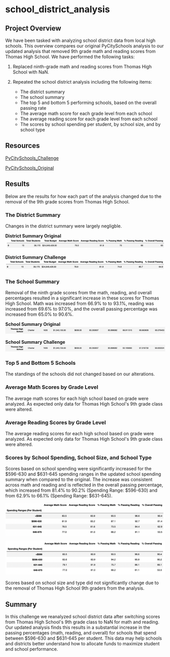 # school_district_analysis

## Project Overview
We have been tasked with analyzing school district data from local high schools. This overview compares our original PyCitySchools analysis to our updated analysis that removed 9th grade math and reading scores from Thomas High School. We have performed the following tasks:

1. Replaced ninth-grade math and reading scores from Thomas High School with NaN.

2. Repeated the school district analysis including the following items:
    - The district summary
    - The school summary
    - The top 5 and bottom 5 performing schools, based on the overall passing rate
    - The average math score for each grade level from each school
    - The average reading score for each grade level from each school
    - The scores by school spending per student, by school size, and by school type
    


## Resources
[PyCitySchools_Challenge](PyCitySchools_Challenge.ipynb)

[PyCitySchools_Original](PyCitySchools.ipynb)

## Results
Below are the results for how each part of the analysis changed due to the removal of the 9th grade scores from Thomas High School.

### The District Summary
Changes in the district summary were largely negligble.

**District Summary Original**
![District Summary Original](resources/district_summary_original.png)

**District Summary Challenge**
![District Summary Challenge](resources/district_summary_challenge.png)


### The School Summary
Removal of the ninth grade scores from the math, reading, and overall percentages resulted in a significant increase in these scores for Thomas High School. Math was increased from 66.9% to to 93.1%, reading was increased from 69.6% to 97.0%, and the overall passing percentage was increased from 65.0% to 90.6%. 

**School Summary Original**
![School Summary Original](resources/school_summary_original.png)

**School Summary Challenge**
![School Summary Challenge](resources/school_summary_challenge.png)

### Top 5 and Bottom 5 Schools
The standings of the schools did not changed based on our alterations.

### Average Math Scores by Grade Level
The average math scores for each high school based on grade were analyzed. As expected only data for Thomas High School's 9th grade class were altered.


### Average Reading Scores by Grade Level
The average reading scores for each high school based on grade were analyzed. As expected only data for Thomas High School's 9th grade class were altered.

### Scores by School Spending, School Size, and School Type
Scores based on school spending were significantly increased for the $596-630 and $631-645 spending ranges in the updated school spending summary when compared to the original. The increase was consistent across math and reading and is reflected in the overall passing percentage, which increased from 81.4% to 90.2% (Spending Range: $596-630) and from 62.9% to 66.1% (Spending Range: $631-645). 

![School Spending Original](resources/school_spending_original.png)


![School Spending Challenge](resources/school_spending_challenge.png)


Scores based on school size and type did not significantly change due to the removal of Thomas High School 9th graders from the analysis.

## Summary
In this challenge we reanalyzed school district data after switching scores from Thomas High School's 9th grade class to NaN for math and reading. Our updated analysis finds this results in a substantial increase in the passing percentages (math, reading, and overall) for schools that spend between $596-630 and $631-645 per student. This data may help schools and districts better understand how to allocate funds to maximize student and school performance.
